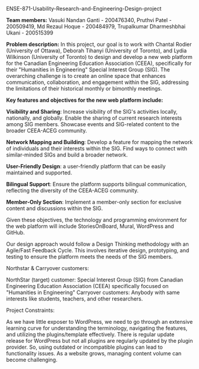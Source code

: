 ENSE-871-Usability-Research-and-Engineering-Design-project

**Team members:**
Vasuki Nandan Ganti - 200476340, 
Pruthvi Patel - 200509419, 
Md Rezaul Hoque - 200484979, 
Trupalkumar Dharmeshbhai Ukani - 200515399


**Problem description:**
In this project, our goal is to work with Chantal Rodier (University of Ottawa), Deborah Tihanyi (University of Toronto), and Lydia Wilkinson (University of Toronto) to design and develop a new web platform for the Canadian Engineering Education Association (CEEA), specifically for their "Humanities in Engineering" Special Interest Group (SIG). The overarching challenge is to create an online space that enhances communication, collaboration, and engagement within the SIG, addressing the limitations of their historical monthly or bimonthly meetings.


**Key features and objectives for the new web platform include:**

**Visibility and Sharing**: Increase visibility of the SIG's activities locally, nationally, and globally. Enable the sharing of current research interests among SIG members. 
Showcase events and SIG-related content to the broader CEEA-ACEG community.

**Network Mapping and Building**: Develop a feature for mapping the network of individuals and their interests within the SIG. Find ways to connect with similar-minded SIGs and build a broader network.

**User-Friendly Design**: a user-friendly platform that can be easily maintained and supported.

**Bilingual Support**: Ensure the platform supports bilingual communication, reflecting the diversity of the CEEA-ACEG community.

**Member-Only Section**: Implement a member-only section for exclusive content and discussions within the SIG.


Given these objectives, the technology and programming environment for the web platform will include StoriesOnBoard, Mural, WordPress and GitHub.

Our design approach would follow a Design Thinking methodology with an Agile/Fast Feedback Cycle. This involves iterative design, prototyping, and testing to ensure the platform meets the needs of the SIG members.


Northstar & Carryover customers:

NorthStar (target) customer: Special Interest Group (SIG) from Canadian Engineering Education Association (CEEA) specifically focused on "Humanities in Engineering" Carryover customers: Anybody with same interests like students, teachers, and other researchers.


Project Constraints:

As we have little exposer to WordPress, we need to go through an extensive learning curve for understanding the terminology, navigating the features, and utilizing the plugins/template effectively.
There is regular update release for WordPress but not all plugins are regularly updated by the plugin provider. So, using outdated or incompatible plugins can lead to functionality issues.
As a website grows, managing content volume can become challenging.
